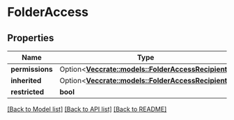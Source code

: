 # FolderAccess

## Properties

Name | Type | Description | Notes
------------ | ------------- | ------------- | -------------
**permissions** | Option<[**Vec<crate::models::FolderAccessRecipient>**](FolderAccessRecipient.md)> |  | [optional]
**inherited** | Option<[**Vec<crate::models::FolderAccessRecipient>**](FolderAccessRecipient.md)> |  | [optional]
**restricted** | **bool** |  | 

[[Back to Model list]](../README.md#documentation-for-models) [[Back to API list]](../README.md#documentation-for-api-endpoints) [[Back to README]](../README.md)


